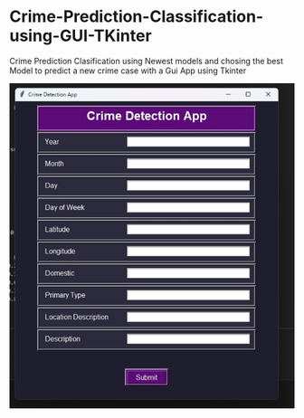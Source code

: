 # Crime-Prediction-Classification-using-GUI-TKinter
Crime Prediction Clasification using Newest models and chosing the best Model to predict a new crime case with a Gui App using Tkinter


![GUI Look](https://github.com/Georgito77/Crime-Prediction-Classification-using-GUI-TKinter/blob/main/GUI%20screenshots/GUI%20plain.jpg)
